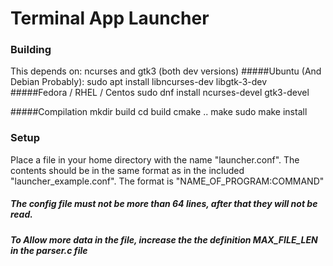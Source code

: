# Terminal App Launcher

### Building
This depends on:
ncurses and gtk3 (both dev versions)
#####Ubuntu (And Debian Probably):
    sudo apt install libncurses-dev libgtk-3-dev
#####Fedora / RHEL / Centos
    sudo dnf install ncurses-devel gtk3-devel

#####Compilation
    mkdir build
    cd build
    cmake ..
    make
    sudo make install

### Setup
Place a file in your home directory with the name "launcher.conf".
The contents should be in the same format as in the included "launcher_example.conf".
The format is "NAME_OF_PROGRAM:COMMAND"
##### The config file must not be more than 64 lines, after that they will not be read.
##### To Allow more data in the file, increase the the definition MAX_FILE_LEN in the parser.c file